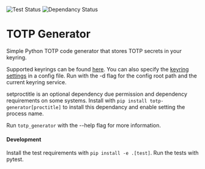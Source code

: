 ![Test Status](https://travis-ci.org/jjfalling/TOTP-Generator.svg?branch=master)
![Dependancy Status](https://pyup.io/repos/github/jjfalling/TOTP-Generator/shield.svg)

# TOTP Generator
Simple Python TOTP code generator that stores TOTP secrets in your keyring.

Supported keyrings can be found [here](https://pypi.python.org/pypi/keyring#what-is-python-keyring-lib). You can also specify the [keyring settings](https://pypi.python.org/pypi/keyring#customize-your-keyring-by-config-file
) in a config file. Run with the -d flag for the config root path and the current keyring service.

setproctitle is an optional dependency due permission and dependency requirements on some systems. Install with `pip install totp-generator[proctitle]` to install this dependancy and enable setting the process name.

Run `totp_generator` with the --help flag for more information.


#### Development
Install the test requirements with `pip install -e .[test]`. Run the tests with pytest.

